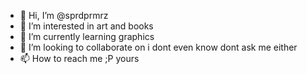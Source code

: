 - 👋 Hi, I’m @sprdprmrz
- 👀 I’m interested in art and books
- 🌱 I’m currently learning graphics
- 💞️ I’m looking to collaborate on i dont even know dont ask me either
- 📫 How to reach me ;P yours

<!---
sprdprmrz/sprdprmrz is a ✨ special ✨ repository because its `README.md` (this file) appears on your GitHub profile.
You can click the Preview link to take a look at your changes.
--->

